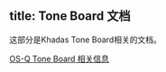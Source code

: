 title: Tone Board 文档
---

这部分是Khadas Tone Board相关的文档。

[OS-Q Tone Board 相关信息](https://www.OS-Q.com/tone)
